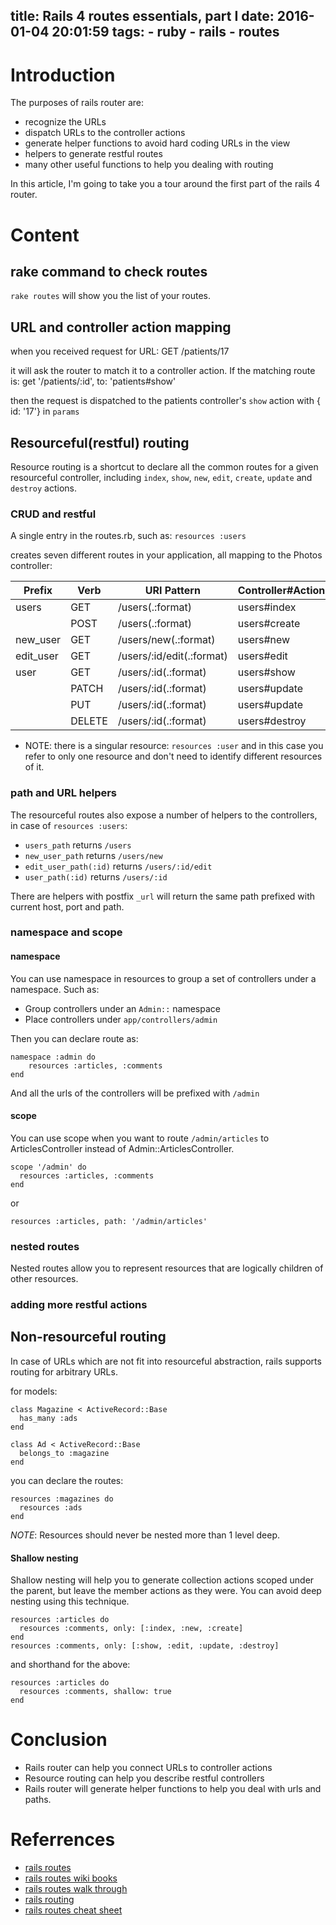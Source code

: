 title: Rails 4 routes essentials, part I
date: 2016-01-04 20:01:59
tags:
	- ruby
	- rails
	- routes
---

# Introduction #

The purposes of rails router are:

* recognize the URLs
* dispatch URLs to the controller actions
* generate helper functions to avoid hard coding URLs in the view
* helpers to generate restful routes
* many other useful functions to help you dealing with routing

In this article, I'm going to take you a tour around the first part of the rails 4 router.

# Content #

## rake command to check routes ##

`rake routes` will show you the list of your routes.

## URL and controller action mapping ##

when you received request for URL:
	GET /patients/17

it will ask the router to match it to a controller action. If the matching route is:
	get '/patients/:id', to: 'patients#show'

then the request is dispatched to the patients controller's `show` action with { id: '17'} in `params`

## Resourceful(restful) routing ##

Resource routing is a shortcut to declare all the common routes for a given resourceful controller, including `index`, `show`, `new`, `edit`, `create`, `update` and `destroy` actions.

### CRUD and restful ###

A single entry in the routes.rb, such as: `resources :users`

creates seven different routes in your application, all mapping to the Photos controller:

|Prefix|Verb|URI Pattern|Controller#Action|
|------|----|-----------|------------------|
|users    |GET     |/users(.:format)          |users#index|
|         |POST    |/users(.:format)          |users#create|
| new_user| GET    |/users/new(.:format)      |users#new|
|edit_user| GET    |/users/:id/edit(.:format) |users#edit|
|     user| GET    |/users/:id(.:format)      |users#show|
|         | PATCH  |/users/:id(.:format)      |users#update|
|         | PUT    |/users/:id(.:format)      |users#update|
|         | DELETE |/users/:id(.:format)      |users#destroy|

* NOTE: there is a singular resource: `resources :user` and in this case you refer to only one resource and don't need to identify different resources of it.

### path and URL helpers ###

The resourceful routes also expose a number of helpers to the controllers, in case of `resources :users`:

* `users_path` returns `/users`
* `new_user_path` returns `/users/new`
* `edit_user_path(:id)` returns `/users/:id/edit`
* `user_path(:id)` returns `/users/:id`

There are helpers with postfix `_url` will return the same path prefixed with current host, port and path.

### namespace and scope ###

#### namespace ###

You can use namespace in resources to group a set of controllers under a namespace. Such as:

* Group controllers under an `Admin::` namespace
* Place controllers under `app/controllers/admin`

Then you can declare route as:


```
namespace :admin do
	resources :articles, :comments
end
```

And all the urls of the controllers will be prefixed with `/admin`

#### scope ####

You can use scope when you want to route `/admin/articles` to ArticlesController instead of Admin::ArticlesController.


```
scope '/admin' do
  resources :articles, :comments
end
```

or

```
resources :articles, path: '/admin/articles'
```

### nested routes ###

Nested routes allow you to represent resources that are logically children of other resources.

### adding more restful actions ###

## Non-resourceful routing ##

In case of URLs which are not fit into resourceful abstraction, rails supports routing for arbitrary URLs.

for models:

```
class Magazine < ActiveRecord::Base
  has_many :ads
end
 
class Ad < ActiveRecord::Base
  belongs_to :magazine
end
```

you can declare the routes:

```
resources :magazines do
  resources :ads
end
```

_NOTE_: Resources should never be nested more than 1 level deep.


#### Shallow nesting

Shallow nesting will help you to generate collection actions scoped under the parent, but leave the member actions as they were. You can avoid deep nesting using this technique.

```
resources :articles do
  resources :comments, only: [:index, :new, :create]
end
resources :comments, only: [:show, :edit, :update, :destroy]
```

and shorthand for the above:

```
resources :articles do
  resources :comments, shallow: true
end
```

# Conclusion #

* Rails router can help you connect URLs to controller actions
* Resource routing can help you describe restful controllers
* Rails router will generate helper functions to help you deal with urls and paths.

# Referrences #

* [rails routes](http://guides.rubyonrails.org/routing.html)
* [rails routes wiki books](https://en.wikibooks.org/wiki/Ruby_on_Rails/Routing)
* [rails routes walk through](http://railscasts.com/episodes/231-routing-walkthrough)
* [rails routing](http://www.theodinproject.com/ruby-on-rails/routing)
* [rails routes cheat sheet](http://ricostacruz.com/cheatsheets/rails-routes.html)
